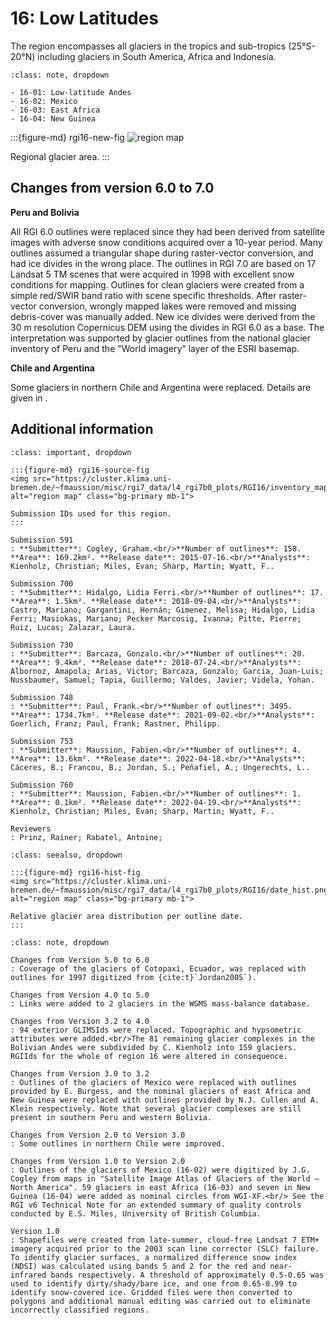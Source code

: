 # 16: Low Latitudes

The region encompasses all glaciers in the tropics and sub-tropics (25°S-20°N) including glaciers in South America, Africa and Indonesia.

```{admonition} Subregions
:class: note, dropdown

- 16-01: Low-latitude Andes
- 16-02: Mexico
- 16-03: East Africa
- 16-04: New Guinea

```

:::{figure-md} rgi16-new-fig
<img src="https://cluster.klima.uni-bremen.de/~fmaussion/misc/rgi7_data/l4_rgi7b0_plots/RGI16/isrgi6_map.jpeg" alt="region map" class="bg-primary mb-1">

Regional glacier area.
:::

## Changes from version 6.0 to 7.0

**Peru and Bolivia**

All RGI 6.0 outlines were replaced since they had been derived from satellite images with adverse snow conditions acquired over a 10-year period. Many outlines assumed a triangular shape during raster-vector conversion, and had ice divides in the wrong place. The outlines in RGI 7.0 are based on 17 Landsat 5 TM scenes that were acquired in 1998 with excellent snow conditions for mapping. Outlines for clean glaciers were created from a simple red/SWIR band ratio with scene specific thresholds. After raster-vector conversion, wrongly mapped lakes were removed and missing debris-cover was manually added. New ice divides were derived from the 30 m resolution Copernicus DEM using the divides in RGI 6.0 as a base. The interpretation was supported by glacier outlines from the national glacier inventory of Peru and the "World imagery" layer of the ESRI basemap.


**Chile and Argentina**

Some glaciers in northern Chile and Argentina were replaced. Details are given in [](rgi17).

## Additional information 

```{admonition} Data sources and analysts
:class: important, dropdown

:::{figure-md} rgi16-source-fig
<img src="https://cluster.klima.uni-bremen.de/~fmaussion/misc/rgi7_data/l4_rgi7b0_plots/RGI16/inventory_map.jpeg" alt="region map" class="bg-primary mb-1">

Submission IDs used for this region.
:::

Submission 591
: **Submitter**: Cogley, Graham.<br/>**Number of outlines**: 158. **Area**: 169.2km². **Release date**: 2015-07-16.<br/>**Analysts**: Kienholz, Christian; Miles, Evan; Sharp, Martin; Wyatt, F..

Submission 700
: **Submitter**: Hidalgo, Lidia Ferri.<br/>**Number of outlines**: 17. **Area**: 1.5km². **Release date**: 2018-09-04.<br/>**Analysts**: Castro, Mariano; Gargantini, Hernán; Gimenez, Melisa; Hidalgo, Lidia Ferri; Masiokas, Mariano; Pecker Marcosig, Ivanna; Pitte, Pierre; Ruiz, Lucas; Zalazar, Laura.

Submission 730
: **Submitter**: Barcaza, Gonzalo.<br/>**Number of outlines**: 20. **Area**: 9.4km². **Release date**: 2018-07-24.<br/>**Analysts**: Albornoz, Amapola; Arias, Victor; Barcaza, Gonzalo; Garcia, Juan-Luis; Nussbaumer, Samuel; Tapia, Guillermo; Valdes, Javier; Videla, Yohan.

Submission 748
: **Submitter**: Paul, Frank.<br/>**Number of outlines**: 3495. **Area**: 1734.7km². **Release date**: 2021-09-02.<br/>**Analysts**: Goerlich, Franz; Paul, Frank; Rastner, Philipp.

Submission 753
: **Submitter**: Maussion, Fabien.<br/>**Number of outlines**: 4. **Area**: 13.6km². **Release date**: 2022-04-18.<br/>**Analysts**: Cáceres, B.; Francou, B.; Jordan, S.; Peñafiel, A.; Ungerechts, L..

Submission 760
: **Submitter**: Maussion, Fabien.<br/>**Number of outlines**: 1. **Area**: 0.1km². **Release date**: 2022-04-19.<br/>**Analysts**: Kienholz, Christian; Miles, Evan; Sharp, Martin; Wyatt, F..

Reviewers
: Prinz, Rainer; Rabatel, Antoine;

```

```{admonition} Outlines date distribution
:class: seealso, dropdown

:::{figure-md} rgi16-hist-fig
<img src="https://cluster.klima.uni-bremen.de/~fmaussion/misc/rgi7_data/l4_rgi7b0_plots/RGI16/date_hist.png" alt="region map" class="bg-primary mb-1">

Relative glacier area distribution per outline date.
:::

```

```{admonition} Version history
:class: note, dropdown

Changes from Version 5.0 to 6.0
: Coverage of the glaciers of Cotopaxi, Ecuador, was replaced with outlines for 1997 digitized from {cite:t}`Jordan2005`).

Changes from Version 4.0 to 5.0
: Links were added to 2 glaciers in the WGMS mass-balance database.

Changes from Version 3.2 to 4.0
: 94 exterior GLIMSIds were replaced. Topographic and hypsometric attributes were added.<br/>The 81 remaining glacier complexes in the Bolivian Andes were subdivided by C. Kienholz into 159 glaciers. RGIIds for the whole of region 16 were altered in consequence.

Changes from Version 3.0 to 3.2
: Outlines of the glaciers of Mexico were replaced with outlines provided by E. Burgess, and the nominal glaciers of east Africa and New Guinea were replaced with outlines provided by N.J. Cullen and A. Klein respectively. Note that several glacier complexes are still present in southern Peru and western Bolivia.

Changes from Version 2.0 to Version 3.0
: Some outlines in northern Chile were improved.

Changes from Version 1.0 to Version 2.0
: Outlines of the glaciers of Mexico (16-02) were digitized by J.G. Cogley from maps in "Satellite Image Atlas of Glaciers of the World – North America". 59 glaciers in east Africa (16-03) and seven in New Guinea (16-04) were added as nominal circles from WGI-XF.<br/> See the RGI v6 Technical Note for an extended summary of quality controls conducted by E.S. Miles, University of British Columbia.

Version 1.0
: Shapefiles were created from late-summer, cloud-free Landsat 7 ETM+ imagery acquired prior to the 2003 scan line corrector (SLC) failure. To identify glacier surfaces, a normalized difference snow index (NDSI) was calculated using bands 5 and 2 for the red and near-infrared bands respectively. A threshold of approximately 0.5-0.65 was used to identify dirty/shady/bare ice, and one from 0.65-0.99 to identify snow-covered ice. Gridded files were then converted to polygons and additional manual editing was carried out to eliminate incorrectly classified regions.

```
